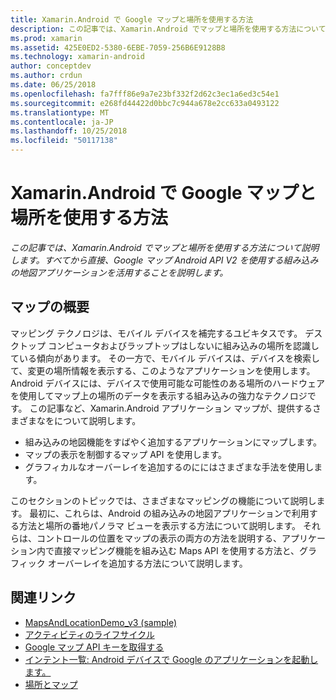 ```yaml
---
title: Xamarin.Android で Google マップと場所を使用する方法
description: この記事では、Xamarin.Android でマップと場所を使用する方法について説明します。 すべてから直接、Google マップ Android API V2 を使用する組み込みの地図アプリケーションを活用することを説明します。
ms.prod: xamarin
ms.assetid: 425E0ED2-5380-6EBE-7059-256B6E9128B8
ms.technology: xamarin-android
author: conceptdev
ms.author: crdun
ms.date: 06/25/2018
ms.openlocfilehash: fa7fff86e9a7e23bf332f2d62c3ec1a6ed3c54e1
ms.sourcegitcommit: e268fd44422d0bbc7c944a678e2cc633a0493122
ms.translationtype: MT
ms.contentlocale: ja-JP
ms.lasthandoff: 10/25/2018
ms.locfileid: "50117138"
---
```

# <a name="how-to-use-google-maps-and-location-with-xamarinandroid"></a>Xamarin.Android で Google マップと場所を使用する方法

_この記事では、Xamarin.Android でマップと場所を使用する方法について説明します。すべてから直接、Google マップ Android API V2 を使用する組み込みの地図アプリケーションを活用することを説明します。_

## <a name="maps-overview"></a>マップの概要

マッピング テクノロジは、モバイル デバイスを補完するユビキタスです。 デスクトップ コンピュータおよびラップトップはしないに組み込みの場所を認識している傾向があります。 その一方で、モバイル デバイスは、デバイスを検索して、変更の場所情報を表示する、このようなアプリケーションを使用します。 Android デバイスには、デバイスで使用可能な可能性のある場所のハードウェアを使用してマップ上の場所のデータを表示する組み込みの強力なテクノロジです。 この記事など、Xamarin.Android アプリケーション マップが、提供するさまざまなをについて説明します。 

-  組み込みの地図機能をすばやく追加するアプリケーションにマップします。
-  マップの表示を制御するマップ API を使用します。
-  グラフィカルなオーバーレイを追加するのににはさまざまな手法を使用します。

このセクションのトピックでは、さまざまなマッピングの機能について説明します。
最初に、これらは、Android の組み込みの地図アプリケーションで利用する方法と場所の番地パノラマ ビューを表示する方法について説明します。 それらは、コントロールの位置をマップの表示の両方の方法を説明する、アプリケーション内で直接マッピング機能を組み込む Maps API を使用する方法と、グラフィック オーバーレイを追加する方法について説明します。


## <a name="related-links"></a>関連リンク

- [MapsAndLocationDemo_v3 (sample)](https://developer.xamarin.com/samples/monodroid/MapsAndLocationDemo_v3/)
- [アクティビティのライフサイクル](~/android/app-fundamentals/activity-lifecycle/index.md)
- [Google マップ API キーを取得する](~/android/platform/maps-and-location/maps/obtaining-a-google-maps-api-key.md)
- [インテント一覧: Android デバイスで Google のアプリケーションを起動します。](http://developer.android.com/guide/appendix/g-app-intents.html)
- [場所とマップ](http://developer.android.com/guide/topics/location/index.html)
